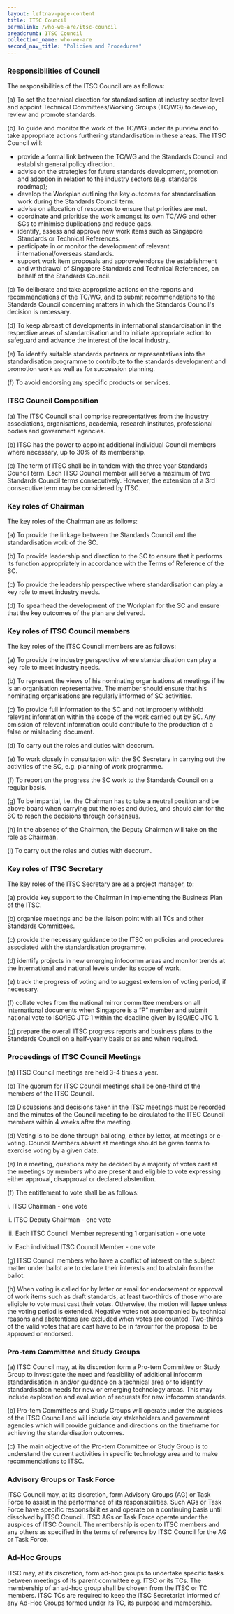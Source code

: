 ```yaml
---
layout: leftnav-page-content
title: ITSC Council
permalink: /who-we-are/itsc-council
breadcrumb: ITSC Council
collection_name: who-we-are
second_nav_title: "Policies and Procedures"
---
```


### Responsibilities of Council
The responsibilities of the ITSC Council are as follows:

(a) To set the technical direction for standardisation at industry sector level and appoint Technical Committees/Working Groups (TC/WG) to develop, review and promote standards.

(b) To guide and monitor the work of the TC/WG under its purview and to take appropriate actions furthering standardisation in these areas. The ITSC Council will:
  * provide a formal link between the TC/WG and the Standards Council and establish general policy direction.
  * advise on the strategies for future standards development, promotion and adoption in relation to the industry sectors (e.g. standards roadmap);
  * develop the Workplan outlining the key outcomes for standardisation work during the Standards Council term.
  * advise on allocation of resources to ensure that priorities are met.
  * coordinate and prioritise the work amongst its own TC/WG and other SCs to minimise duplications and reduce gaps.
  * identify, assess and approve new work items such as Singapore Standards or Technical References.
  * participate in or monitor the development of relevant international/overseas standards.
  * support work item proposals and approve/endorse the establishment and withdrawal of Singapore Standards and Technical References, on behalf of the Standards Council.

(c) To deliberate and take appropriate actions on the reports and recommendations of the TC/WG, and to submit recommendations to the Standards Council concerning matters in which the Standards Council's decision is necessary.

(d) To keep abreast of developments in international standardisation in the respective areas of standardisation and to initiate appropriate action to safeguard and advance the interest of the local industry.

(e) To identify suitable standards partners or representatives into the standardisation programme to contribute to the standards development and promotion work as well as for succession planning.

(f) To avoid endorsing any specific products or services.

### ITSC Council Composition

(a) The ITSC Council shall comprise representatives from the industry associations, organisations, academia, research institutes, professional bodies and government agencies.

(b) ITSC has the power to appoint additional individual Council members where necessary, up to 30% of its membership.

(c) The term of ITSC shall be in tandem with the three year Standards Council term. Each ITSC Council member will serve a maximum of two Standards Council terms consecutively. However, the extension of a 3rd consecutive term may be considered by ITSC.

### Key roles of Chairman
The key roles of the Chairman are as follows:

(a) To provide the linkage between the Standards Council and the standardisation work of the SC.

(b) To provide leadership and direction to the SC to ensure that it performs its function appropriately in accordance with the Terms of Reference of the SC.

(c) To provide the leadership perspective where standardisation can play a key role to meet industry needs.

(d) To spearhead the development of the Workplan for the SC and ensure that the key outcomes of the plan are delivered.

### Key roles of  ITSC Council members

The key roles of the ITSC Council members are as follows:

(a) To provide the industry perspective where standardisation can play a key role to meet industry needs.

(b) To represent the views of his nominating organisations at meetings if he is an organisation representative. The member should ensure that his nominating organisations are regularly informed of SC activities.

(c) To provide full information to the SC and not improperly withhold relevant information within the scope of the work carried out by SC. Any omission of relevant information could contribute to the production of a false or misleading document.

(d) To carry out the roles and duties with decorum.

(e) To work closely in consultation with the SC Secretary in carrying out the activities of the SC, e.g. planning of work programme.

(f) To report on the progress the SC work to the Standards Council on a regular basis.

(g) To be impartial, i.e. the Chairman has to take a neutral position and be above board when carrying out the roles and duties, and should aim for the SC to reach the decisions through consensus.

(h) In the absence of the Chairman, the Deputy Chairman will take on the role as Chairman.

(i) To carry out the roles and duties with decorum.


### Key roles of ITSC Secretary

The key roles of the ITSC Secretary are as a project manager, to:

(a) provide key support to the Chairman in implementing the Business Plan of the ITSC.

(b) organise meetings and be the liaison point with all TCs and other Standards Committees.

(c) provide the necessary guidance to the ITSC on policies and procedures associated with the standardisation programme.

(d) identify projects in new emerging infocomm areas and monitor trends at the international and national levels under its scope of work.

(e) track the progress of voting and to suggest extension of voting period, if necessary.

(f) collate votes from the national mirror committee members on all international documents when Singapore is a “P” member and submit national vote to ISO/IEC JTC 1 within the deadline given by ISO/IEC JTC 1.

(g) prepare the overall ITSC progress reports and business plans to the Standards Council on a half-yearly basis or as and when required.

### Proceedings of ITSC Council Meetings

(a) ITSC Council meetings are held 3-4 times a year.

(b) The quorum for ITSC Council meetings shall be one-third of the members of the ITSC Council.

(c) Discussions and decisions taken in the ITSC meetings must be recorded and the minutes of the Council meeting to be circulated to the ITSC Council members within 4 weeks after the meeting.

(d) Voting is to be done through balloting, either by letter, at meetings or e-voting. Council Members absent at meetings should be given forms to exercise voting by a given date.

(e) In a meeting, questions may be decided by a majority of votes cast at the meetings by members who are present and eligible to vote expressing either approval, disapproval or declared abstention.

(f) The entitlement to vote shall be as follows:

i. ITSC Chairman - one vote

ii. ITSC Deputy Chairman - one vote

iii. Each ITSC Council Member representing 1 organisation - one vote

iv. Each individual ITSC Council Member - one vote

(g) ITSC Council members who have a conflict of interest on the subject matter under ballot are to declare their interests and to abstain from the ballot.

(h) When voting is called for by letter or email for endorsement or approval of work items such as draft standards, at least two-thirds of those who are eligible to vote must cast their votes. Otherwise, the motion will lapse unless the voting period is extended. Negative votes not accompanied by technical reasons and abstentions are excluded when votes are counted. Two-thirds of the valid votes that are cast have to be in favour for the proposal to be approved or endorsed.

### Pro-tem Committee and Study Groups

(a) ITSC Council may, at its discretion form a Pro-tem Committee or Study Group to investigate the need and feasibility of additional infocomm standardisation in and/or guidance on a technical area or to identify standardisation needs for new or emerging technology areas. This may include exploration and evaluation of requests for new infocomm standards.

(b) Pro-tem Committees and Study Groups will operate under the auspices of the ITSC Council and will include key stakeholders and government agencies which will provide guidance and directions on the timeframe for achieving the standardisation outcomes.

(c) The main objective of the Pro-tem Committee or Study Group is to understand the current activities in specific technology area and to make recommendations to ITSC.

### Advisory Groups or Task Force

ITSC Council may, at its discretion, form Advisory Groups (AG) or Task Force to assist in the performance of its responsibilities. Such AGs or Task Force have specific responsibilities and operate on a continuing basis until dissolved by ITSC Council. ITSC AGs or Task Force operate under the auspices of ITSC Council. The membership is open to ITSC members and any others as specified in the terms of reference by ITSC Council for the AG or Task Force.

### Ad-Hoc Groups

ITSC may, at its discretion, form ad-hoc groups to undertake specific tasks between meetings of its parent committee e.g. ITSC or its TCs. The membership of an ad-hoc group shall be chosen from the ITSC or TC members. ITSC TCs are required to keep the ITSC Secretariat informed of any Ad-Hoc Groups formed under its TC, its purpose and membership.
